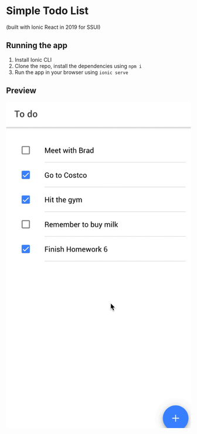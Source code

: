 # Simple Todo List

(built with Ionic React in 2019 for SSUI)

## Running the app

1. Install Ionic CLI
2. Clone the repo, install the dependencies using `npm i`
3. Run the app in your browser using `ionic serve`

## Preview

![demo-gif](preview/ionic-react-todo-demo.gif)
